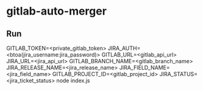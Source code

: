 # gitlab-auto-merger

## Run
GITLAB_TOKEN=<private_gitlab_token>
JIRA_AUTH=<btoa(jira_username:jira_password)>
GITLAB_URL=<gitlab_api_url>
JIRA_URL=<jira_api_url>
GITLAB_BRANCH_NAME=<gitlab_branch_name>
JIRA_RELEASE_NAME=<jira_release_name>
JIRA_FIELD_NAME=<jira_field_name>
GITLAB_PROJECT_ID=<gitlab_project_id>
JIRA_STATUS=<jira_ticket_status>
node index.js
